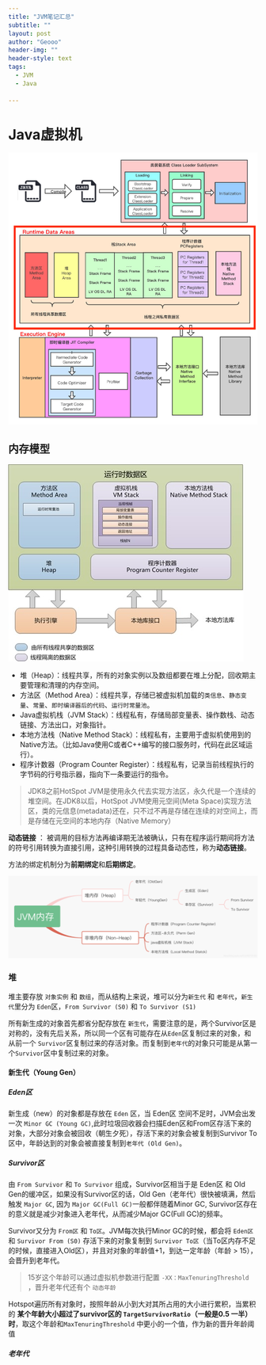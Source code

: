 ```yaml
---
title: "JVM笔记汇总"
subtitle: ""
layout: post
author: "Geooo"
header-img: ""
header-style: text
tags:
  - JVM
  - Java
  
---
```


# Java虚拟机

![](./JVMpic/1.jpg "jvm-framework")


## 内存模型

![img](./JVMpic/v2-abefb713de46f1e6dd241246c0afe263_720w.jpg)

- 堆（Heap）：线程共享，所有的对象实例以及数组都要在堆上分配，回收期主要管理和清理的内存空间。
- 方法区（Method Area）：线程共享，存储已被虚拟机加载的`类信息`、`静态变量`、`常量`、`即时编译器后的代码`、`运行时常量池`。
- Java虚拟机栈（JVM Stack）：线程私有，存储局部变量表、操作数栈、动态链接、方法出口，对象指针。
- 本地方法栈（Native Method Stack）：线程私有，主要用于虚拟机使用到的Native方法。（比如Java使用C或者C++编写的接口服务时，代码在此区域运行）。
- 程序计数器（Program Counter Register）：线程私有，记录当前线程执行的字节码的行号指示器，指向下一条要运行的指令。

> JDK8之前HotSpot JVM是使用永久代去实现方法区，永久代是一个连续的堆空间。在JDK8以后，HotSpot JVM使用元空间(Meta Space)实现方法区，类的元信息(metadata)还在，只不过不再是存储在连续的对空间上，而是存储在元空间的本地内存（Native Memory）

**动态链接** ： 
被调用的目标方法再编译期无法被确认，只有在程序运行期间将方法的符号引用转换为直接引用，这种引用转换的过程具备动态性，称为**动态链接**。

方法的绑定机制分为**前期绑定**和**后期绑定**。





![](./JVMpic/920a064b98226df12fda18e8298d7b121614891585695.png "【JVM】JVM内存模型（JVMMM）2")


### 堆
堆主要存放 `对象实例` 和 `数组`，而从结构上来说，堆可以分为`新生代` 和 `老年代`，`新生代`里分为 `Eden`区，`From Survivor (S0)` 和 `To Survivor (S1)`

所有新生成的对象首先都省分配存放在 `新生代`，需要注意的是，两个Survivor区是对称的，没有先后关系，所以同一个区有可能存在从`Eden`区复制过来的对象，和从前一个 `Survivor`区复制过来的存活对象。而复制到`老年代`的对象只可能是从第一个`Survivor`区中复制过来的对象。

#### 新生代（Young Gen）

##### Eden区
新生成（new）的对象都是存放在 `Eden` 区，当 Eden区 空间不足时，JVM会出发一次 `Minor GC (Young GC)`,此时垃圾回收器会扫描Eden区和From区存活下来的对象，大部分对象会被回收（朝生夕死），存活下来的对象会被复制到Survivor To区中，年龄达到的对象会被直接复制到`老年代 (Old Gen)`。

##### Survivor区
由 `From Survivor` 和 `To Survivor` 组成，Survivor区相当于是 Eden区 和 Old Gen的缓冲区，如果没有Survivor区的话，Old Gen（老年代）很快被填满，然后触发 `Major GC`, 因为 `Major GC(Full GC)`一般都伴随着Minor GC, Survivor区存在的意义就是减少对象进入老年代，从而减少Major GC(Full GC)的频率。

Survivor又分为 `From区` 和 `To区`。JVM每次执行Minor GC的时候，都会将 `Eden区` 和 `Survivor From (S0)` 存活下来的对象复制到 `Survivor To区`（当To区内存不足的时候，直接进入Old区），并且对对象的年龄值+1，到达一定年龄（年龄 > 15），会晋升到老年代。

> 15岁这个年龄可以通过虚拟机参数进行配置  `-XX：MaxTenuringThreshold` ，晋升老年代还有个 `动态年龄` 

Hotspot遍历所有对象时，按照年龄从小到大对其所占用的大小进行累积，当累积的 **某个年龄大小超过了survivor区的 `TargetSurvivorRatio`（一般是0.5 一半） 时**，取这个年龄和`MaxTenuringThreshold` 中更小的一个值，作为新的晋升年龄阈值


##### 老年代













